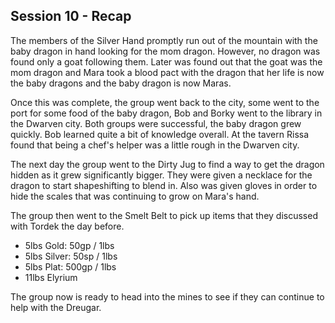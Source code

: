 ## Session 10 - Recap

The members of the Silver Hand promptly run out of the mountain with the baby dragon in hand looking for the mom dragon. However, no dragon was found only a goat following them. Later was found out that the goat was the mom dragon and Mara took a blood pact with the dragon that her life is now the baby dragons and the baby dragon is now Maras. 

Once this was complete, the group went back to the city, some went to the port for some food of the baby dragon, Bob and Borky went to the library in the Dwarven city. Both groups were successful, the baby dragon grew quickly. Bob learned quite a bit of knowledge overall. At the tavern Rissa found that being a chef's helper was a little rough in the Dwarven city. 

The next day the group went to the Dirty Jug to find a way to get the dragon hidden as it grew significantly bigger. They were given a necklace for the dragon to start shapeshifting to blend in. Also was given gloves in order to hide the scales that was continuing to grow on Mara's hand. 

The group then went to the Smelt Belt to pick up items that they discussed with Tordek the day before. 

- 5lbs Gold: 50gp / 1lbs
- 5lbs Silver: 50sp / 1lbs
- 5lbs Plat: 500gp / 1lbs
- 11lbs Elyrium

The group now is ready to head into the mines to see if they can continue to help with the Dreugar.